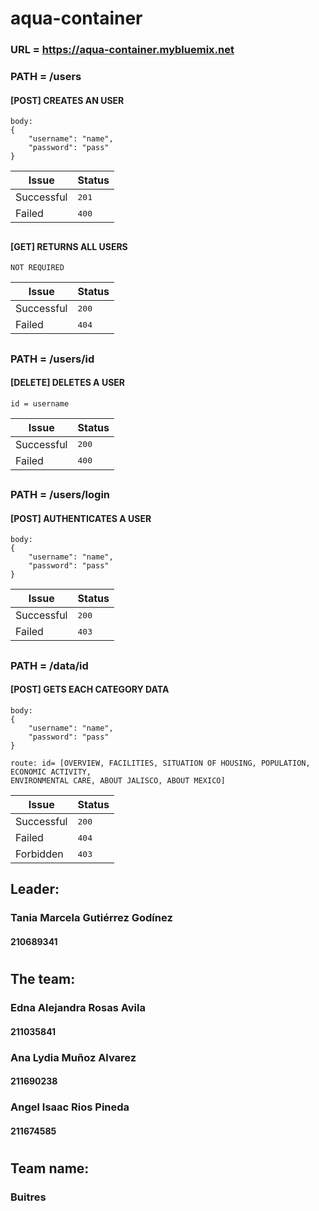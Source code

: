 # aqua-container

### URL = https://aqua-container.mybluemix.net
### **PATH = /users**
#### **[POST]**  CREATES AN USER
```
body:
{
	"username": "name",
	"password": "pass"
}
```
Issue    | Status
-------- | ---
Successful| <kbd>201</kbd>
Failed    | <kbd>400</kbd>
##
#### **[GET]**  RETURNS ALL USERS
```
NOT REQUIRED
```
Issue    | Status
-------- | ---
Successful| <kbd>200</kbd>
Failed    | <kbd>404</kbd>
##
### **PATH = /users/id**
#### **[DELETE]**  DELETES A USER
```
id = username
```
Issue    | Status
-------- | ---
Successful| <kbd>200</kbd>
Failed    | <kbd>400</kbd>
##
### **PATH = /users/login**
#### **[POST]**  AUTHENTICATES A USER
```
body:
{
	"username": "name",
	"password": "pass"
}
```
Issue    | Status
-------- | ---
Successful| <kbd>200</kbd>
Failed    | <kbd>403</kbd>
##
### **PATH = /data/id**
#### **[POST]**  GETS EACH CATEGORY DATA
```
body:
{
	"username": "name",
	"password": "pass"
}

route: id= [OVERVIEW, FACILITIES, SITUATION OF HOUSING, POPULATION, ECONOMIC ACTIVITY, 
ENVIRONMENTAL CARE, ABOUT JALISCO, ABOUT MEXICO]
```
Issue    | Status
-------- | ---
Successful| <kbd>200</kbd>
Failed    | <kbd>404</kbd>
Forbidden | <kbd>403</kbd>
##
##
##
## Leader:
### Tania Marcela Gutiérrez Godínez
#### 210689341
#
## The team:
### Edna Alejandra Rosas Avila
#### 211035841
### Ana Lydia Muñoz Alvarez
#### 211690238
### Angel Isaac Rios Pineda
#### 211674585
#
## Team name:
### Buitres

